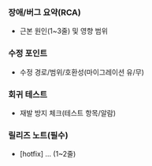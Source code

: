 ### 장애/버그 요약(RCA)
- 근본 원인(1~3줄) 및 영향 범위

### 수정 포인트
- 수정 경로/범위/호환성(마이그레이션 유/무)

### 회귀 테스트
- 재발 방지 체크(테스트 항목/알람)

### 릴리즈 노트(필수)
- [hotfix] … (1~2줄)
